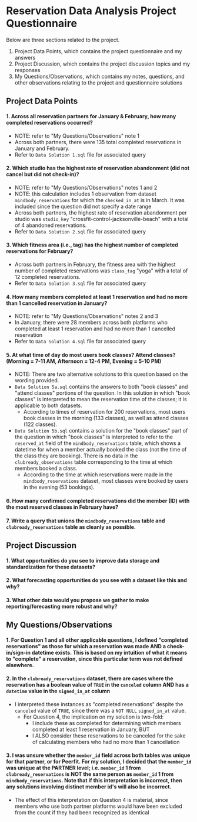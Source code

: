# Reservation Data Analysis Project Questionnaire

Below are three sections related to the project.
1. Project Data Points, which contains the project questionnaire and my answers
2. Project Discussion, which contains the project discussion topics and my responses
3. My Questions/Observations, which contains my notes, questions, and other observations relating to the project and questionnaire solutions

## Project Data Points

#### 1. Across all reservation partners for January & February, how many completed reservations occurred?
  - NOTE: refer to "My Questions/Observations" note 1
  - Across both partners, there were 135 total completed reservations in January and February.
  - Refer to `Data Solution 1.sql` file for associated query

#### 2. Which studio has the highest rate of reservation abandonment (did not cancel but did not check-in)?
  - NOTE: refer to "My Questions/Observations" notes 1 and 2
  - NOTE: this calculation includes 1 observation from dataset `mindbody_reservations` for which the `checked_in_at` is in March. It was included since the question did not specify a date range
  - Across both partners, the highest rate of reservation abandonment per studio was `studio_key` "crossfit-control-jacksonville-beach" with a total of 4 abandoned reservations.
  - Refer to `Data Solution 2.sql` file for associated query

#### 3. Which fitness area (i.e., tag) has the highest number of completed reservations for February?
  - Across both partners in February, the fitness area with the highest number of completed reservations was `class_tag` "yoga" with a total of 12 completed reservations.
  - Refer to `Data Solution 3.sql` file for associated query

#### 4. How many members completed at least 1 reservation and had no more than 1 cancelled reservation in January?
  - NOTE: refer to "My Questions/Observations" notes 2 and 3
  - In January, there were 28 members across both platforms who completed at least 1 reservation and had no more than 1 cancelled reservation
  - Refer to `Data Solution 4.sql` file for associated query

#### 5. At what time of day do most users book classes? Attend classes? (Morning = 7-11 AM, Afternoon = 12-4 PM, Evening = 5-10 PM)
  - NOTE: There are two alternative solutions to this question based on the wording provided. 
  - `Data Solution 5a.sql` contains the answers to both "book classes" and "attend classes" portions of the question. In this solution in which "book classes" is interpreted to mean the reservation time of the classes; it is applicable to both datasets. 
    - According to times of reservation for 200 reservations, most users book classes in the morning (133 classes), as well as attend classes (122 classes).
  - `Data Solution 5b.sql` contains a solution for the "book classes" part of the question in which "book classes" is interpreted to refer to the `reserved_at` field of the `mindbody_reservations` table, which shows a datetime for when a member actually booked the class (not the time of the class they are booking). There is no data in the `clubready_observations` table corresponding to the time at which members booked a class.
    - According to the time at which reservations were made in the `mindbody_reservations` dataset, most classes were booked by users in the evening (53 bookings).

#### 6. How many confirmed completed reservations did the member (ID) with the most reserved classes in February have?

#### 7. Write a query that unions the `mindbody_reservations` table and `clubready_reservations` table as cleanly as possible.


## Project Discussion

#### 1. What opportunities do you see to improve data storage and standardization for these datasets?

#### 2. What forecasting opportunities do you see with a dataset like this and why?

#### 3. What other data would you propose we gather to make reporting/forecasting more robust and why?


## My Questions/Observations

#### 1. For Question 1 and all other applicable questions, I defined "completed reservations" as those for which a reservation was made AND a check-in/sign-in datetime exists. This is based on my intuition of what it means to "complete" a reservation, since this particular term was not defined elsewhere.

#### 2. In the `clubready_reservations` dataset, there are cases where the reservation has a boolean value of `TRUE` in the `canceled` column AND has a `datetime` value in the `signed_in_at` column
  - I interpreted these instances as "completed reservations" despite the `canceled` value of `TRUE`, since there was a `NOT NULL` `signed_in_at` value. 
    - For Question 4, the implication on my solution is two-fold:
      - I include these as completed for determining which members completed at least 1 reservation in January, BUT
      - I ALSO consider these reservations to be canceled for the sake of calculating members who had no more than 1 cancellation


#### 3. I was unsure whether the `member_id` field across both tables was unique for that partner, or for Peerfit. For my solution, I decided that the `member_id` was unique at the PARTNER level; i.e. `member_id` 1 from `clubready_reservations` is NOT the same person as `member_id` 1 from `mindbody_reservations`. Note that if this interpretation is incorrect, then any solutions involving distinct member id's will also be incorrect.
  - The effect of this interpretation on Question 4 is material, since members who use both partner platforms would have been excluded from the count if they had been recognized as identical
